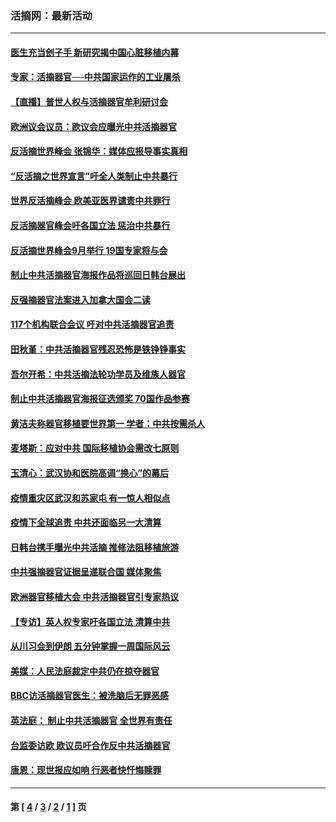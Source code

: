 ### 活摘网：最新活动
---
#### [医生充当刽子手 新研究揭中国心脏移植内幕](../../pages/nf5883/n13772291.md?08260430) 
#### [专家：活摘器官──中共国家运作的工业屠杀](../../pages/nf5883/n13761178.md?08260430) 
#### [【直播】普世人权与活摘器官牟利研讨会](../../pages/nf5883/n13425146.md?08260430) 
#### [欧洲议会议员：欧议会应曝光中共活摘器官](../../pages/nf5883/n13336571.md?08260430) 
#### [反活摘世界峰会 张锦华：媒体应报导事实真相](../../pages/nf5883/n13278502.md?08260430) 
#### [“反活摘之世界宣言”吁全人类制止中共暴行](../../pages/nf5883/n13259730.md?08260430) 
#### [世界反活摘峰会 欧美亚医界谴责中共罪行](../../pages/nf5883/n13253550.md?08260430) 
#### [反活摘器官峰会吁各国立法 惩治中共暴行](../../pages/nf5883/n13245052.md?08260430) 
#### [反活摘世界峰会9月举行 19国专家将与会](../../pages/nf5883/n13201492.md?08260430) 
#### [制止中共活摘器官海报作品将巡回日韩台展出](../../pages/nf5883/n13177791.md?08260430) 
#### [反强摘器官法案进入加拿大国会二读](../../pages/nf5883/n13033450.md?08260430) 
#### [117个机构联合会议 吁对中共活摘器官追责](../../pages/nf5883/n12775087.md?08260430) 
#### [田秋堇：中共活摘器官残忍恐怖是铁铮铮事实](../../pages/nf5883/n12702148.md?08260430) 
#### [吾尔开希：中共活摘法轮功学员及维族人器官](../../pages/nf5883/n12693197.md?08260430) 
#### [制止中共活摘器官海报征选颁奖 70国作品参赛](../../pages/nf5883/n12692050.md?08260430) 
#### [黄洁夫称器官移植要世界第一 学者：中共按需杀人](../../pages/nf5883/n12572329.md?08260430) 
#### [麦塔斯：应对中共 国际移植协会需改七原则](../../pages/nf5883/n12514711.md?08260430) 
#### [玉清心：武汉协和医院高调“换心”的幕后](../../pages/nf5883/n12298730.md?08260430) 
#### [疫情重灾区武汉和苏家屯 有一惊人相似点](../../pages/nf5883/n12150824.md?08260430) 
#### [疫情下全球追责 中共还面临另一大清算](../../pages/nf5883/n12070397.md?08260430) 
#### [日韩台携手曝光中共活摘 推修法阻移植旅游](../../pages/nf5883/n11712046.md?08260430) 
#### [中共强摘器官证据呈递联合国 媒体聚焦](../../pages/nf5883/n11546426.md?08260430) 
#### [欧洲器官移植大会 中共活摘器官引专家热议](../../pages/nf5883/n11539095.md?08260430) 
#### [【专访】英人权专家吁各国立法 清算中共](../../pages/nf5883/n11367315.md?08260430) 
#### [从川习会到伊朗 五分钟掌握一周国际风云](../../pages/nf5883/n11338520.md?08260430) 
#### [美媒：人民法庭裁定中共仍在掠夺器官](../../pages/nf5883/n11334897.md?08260430) 
#### [BBC访活摘器官医生：被洗脑后无罪恶感](../../pages/nf5883/n11335935.md?08260430) 
#### [英法庭： 制止中共活摘器官 全世界有责任](../../pages/nf5883/n11330691.md?08260430) 
#### [台监委访欧 欧议员吁合作反中共活摘器官](../../pages/nf5883/n11109190.md?08260430) 
#### [唐恩：现世报应如响 行恶者快忏悔赎罪](../../pages/nf5883/n11104016.md?08260430) 

---
#### 第 [ [4](./4.md?08260430) / [3](./3.md?08260430) / [2](./2.md?08260430) / [1](./1.md?08260430) ] 页
